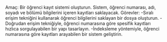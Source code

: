 Amaç: 
Bir öğrenci kayıt sistemi oluşturun. Sistem, öğrenci numarası, adı, soyadı ve bölümü bilgilerini içeren kayıtları saklayacak.
Görevler:
-Sıralı erişim tekniğini kullanarak öğrenci bilgilerini saklayan bir dosya oluşturun.
-Doğrudan erişim tekniğiyle, öğrenci numarasına göre spesifik kayıtları hızlıca sorgulayabilen bir yapı tasarlayın.
-İndeksleme yöntemiyle, öğrenci numarasına göre kayıtları arayabilen bir sistem geliştirin.